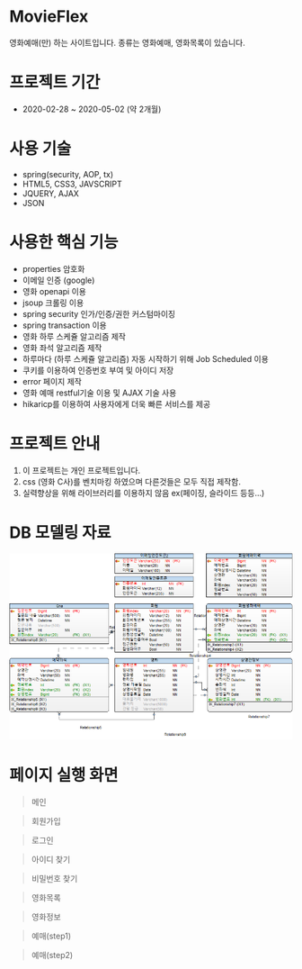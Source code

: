 # MovieFlex
영화예매(만) 하는 사이트입니다. 종류는 영화예매, 영화목록이 있습니다.

# 프로젝트 기간
- 2020-02-28 ~ 2020-05-02 (약 2개월)

# 사용 기술
- spring(security, AOP, tx)
- HTML5, CSS3, JAVSCRIPT
- JQUERY, AJAX
- JSON

# 사용한 핵심 기능
- properties 암호화
- 이메일 인증 (google)
- 영화 openapi 이용
- jsoup 크롤링 이용
- spring security 인가/인증/권한 커스텀마이징
- spring transaction 이용
- 영화 하루 스케쥴 알고리즘 제작
- 영화 좌석 알고리즘 제작
- 하루마다 (하루 스케쥴 알고리즘) 자동 시작하기 위해 Job Scheduled 이용
- 쿠키를 이용하여 인증번호 부여 및 아이디 저장
- error 페이지 제작
- 영화 예매 restful기술 이용 및 AJAX 기술 사용
- hikaricp를 이용하여 사용자에게 더욱 빠른 서비스를 제공

# 프로젝트 안내
1. 이 프로젝트는 개인 프로젝트입니다.
2. css (영화 C사)를 벤치마킹 하였으며 다른것들은 모두 직접 제작함.
3. 실력향상을 위해 라이브러리를 이용하지 않음 ex(페이징, 슬라이드 등등...)

# DB 모델링 자료
![DATAMODEL](/DATAMODEL/MOVIEFLEX_MODEL.png)
# 페이지 실행 화면
> 메인

> 회원가입

> 로그인

> 아이디 찾기

> 비밀번호 찾기

> 영화목록

> 영화정보

> 예매(step1)

> 예매(step2)



